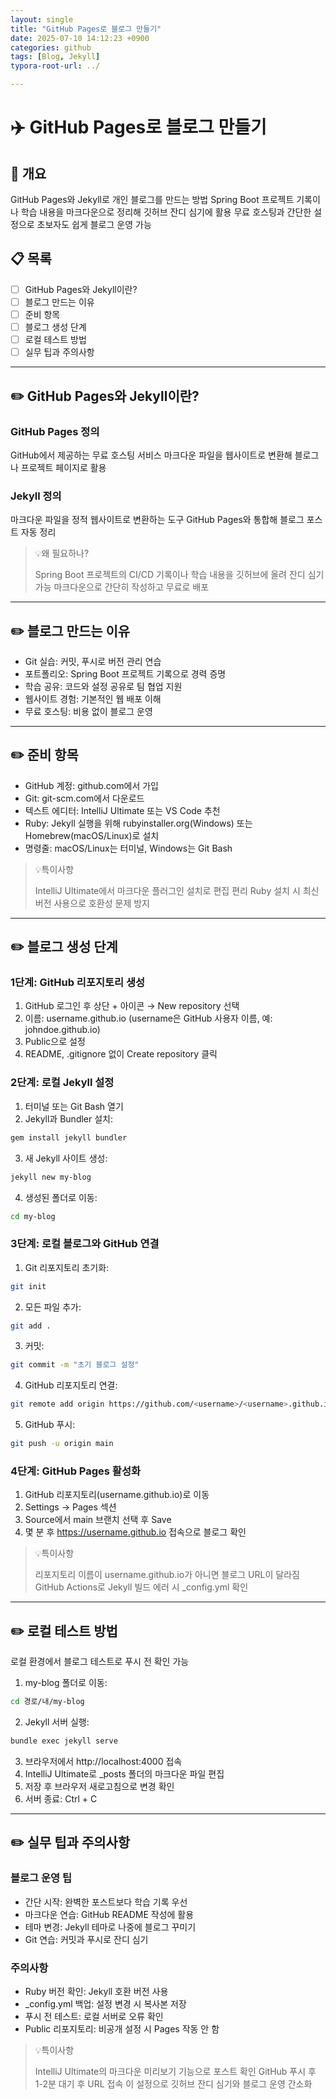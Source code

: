 ```yaml
---
layout: single
title: "GitHub Pages로 블로그 만들기"
date: 2025-07-10 14:12:23 +0900
categories: github
tags: [Blog, Jekyll]
typora-root-url: ../

---
```

# ✈️ GitHub Pages로 블로그 만들기

## 🎯 개요

GitHub Pages와 Jekyll로 개인 블로그를 만드는 방법
Spring Boot 프로젝트 기록이나 학습 내용을 마크다운으로 정리해 깃허브 잔디 심기에 활용
무료 호스팅과 간단한 설정으로 초보자도 쉽게 블로그 운영 가능

## 📋 목록

- [ ]  GitHub Pages와 Jekyll이란?
- [ ]  블로그 만드는 이유
- [ ]  준비 항목
- [ ]  블로그 생성 단계
- [ ]  로컬 테스트 방법
- [ ]  실무 팁과 주의사항

---

## ✏️ GitHub Pages와 Jekyll이란?

### GitHub Pages 정의

GitHub에서 제공하는 무료 호스팅 서비스
마크다운 파일을 웹사이트로 변환해 블로그나 프로젝트 페이지로 활용

### Jekyll 정의

마크다운 파일을 정적 웹사이트로 변환하는 도구
GitHub Pages와 통합해 블로그 포스트 자동 정리

> 💡왜 필요하나?
>
> Spring Boot 프로젝트의 CI/CD 기록이나 학습 내용을 깃허브에 올려 잔디 심기 가능
> 마크다운으로 간단히 작성하고 무료로 배포

---

## ✏️ 블로그 만드는 이유

- Git 실습: 커밋, 푸시로 버전 관리 연습
- 포트폴리오: Spring Boot 프로젝트 기록으로 경력 증명
- 학습 공유: 코드와 설정 공유로 팀 협업 지원
- 웹사이트 경험: 기본적인 웹 배포 이해
- 무료 호스팅: 비용 없이 블로그 운영

---

## ✏️ 준비 항목

- GitHub 계정: github.com에서 가입
- Git: git-scm.com에서 다운로드
- 텍스트 에디터: IntelliJ Ultimate 또는 VS Code 추천
- Ruby: Jekyll 실행을 위해 rubyinstaller.org(Windows) 또는 Homebrew(macOS/Linux)로 설치
- 명령줄: macOS/Linux는 터미널, Windows는 Git Bash

> 💡특이사항
>
> IntelliJ Ultimate에서 마크다운 플러그인 설치로 편집 편리
> Ruby 설치 시 최신 버전 사용으로 호환성 문제 방지

---

## ✏️ 블로그 생성 단계

### 1단계: GitHub 리포지토리 생성

1. GitHub 로그인 후 상단 + 아이콘 → New repository 선택
2. 이름: username.github.io (username은 GitHub 사용자 이름, 예: johndoe.github.io)
3. Public으로 설정
4. README, .gitignore 없이 Create repository 클릭

### 2단계: 로컬 Jekyll 설정

1. 터미널 또는 Git Bash 열기
2. Jekyll과 Bundler 설치:
```bash
gem install jekyll bundler
```
3. 새 Jekyll 사이트 생성:
```bash
jekyll new my-blog
```
4. 생성된 폴더로 이동:
```bash
cd my-blog
```

### 3단계: 로컬 블로그와 GitHub 연결

1. Git 리포지토리 초기화:
```bash
git init
```
2. 모든 파일 추가:
```bash
git add .
```
3. 커밋:
```bash
git commit -m "초기 블로그 설정"
```
4. GitHub 리포지토리 연결:
```bash
git remote add origin https://github.com/<username>/<username>.github.io.git
```
5. GitHub 푸시:
```bash
git push -u origin main
```

### 4단계: GitHub Pages 활성화

1. GitHub 리포지토리(username.github.io)로 이동
2. Settings → Pages 섹션
3. Source에서 main 브랜치 선택 후 Save
4. 몇 분 후 https://username.github.io 접속으로 블로그 확인

> 💡특이사항
>
> 리포지토리 이름이 username.github.io가 아니면 블로그 URL이 달라짐
> GitHub Actions로 Jekyll 빌드 에러 시 _config.yml 확인

---

## ✏️ 로컬 테스트 방법

로컬 환경에서 블로그 테스트로 푸시 전 확인 가능
1. my-blog 폴더로 이동:
```bash
cd 경로/내/my-blog
```
2. Jekyll 서버 실행:
```bash
bundle exec jekyll serve
```
3. 브라우저에서 http://localhost:4000 접속
4. IntelliJ Ultimate로 _posts 폴더의 마크다운 파일 편집
5. 저장 후 브라우저 새로고침으로 변경 확인
6. 서버 종료: Ctrl + C

---

## ✏️ 실무 팁과 주의사항

### 블로그 운영 팁

- 간단 시작: 완벽한 포스트보다 학습 기록 우선
- 마크다운 연습: GitHub README 작성에 활용
- 테마 변경: Jekyll 테마로 나중에 블로그 꾸미기
- Git 연습: 커밋과 푸시로 잔디 심기

### 주의사항

- Ruby 버전 확인: Jekyll 호환 버전 사용
- _config.yml 백업: 설정 변경 시 복사본 저장
- 푸시 전 테스트: 로컬 서버로 오류 확인
- Public 리포지토리: 비공개 설정 시 Pages 작동 안 함

> 💡특이사항
>
> IntelliJ Ultimate의 마크다운 미리보기 기능으로 포스트 확인
> GitHub 푸시 후 1-2분 대기 후 URL 접속
> 이 설정으로 깃허브 잔디 심기와 블로그 운영 간소화